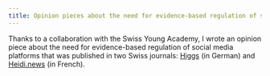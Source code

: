 ```yaml
---
title: Opinion pieces about the need for evidence-based regulation of social media platforms
---
```


Thanks to a collaboration with the Swiss Young Academy, I wrote an opinion piece about the need for evidence-based regulation of social media platforms that was published in two Swiss journals: [Higgs](https://www.higgs.ch/primaten-auf-facebook/51686/) (in German) and [Heidi.news](https://www.heidi.news/sciences/meme-sur-facebook-nous-restons-des-primates) (in French).

